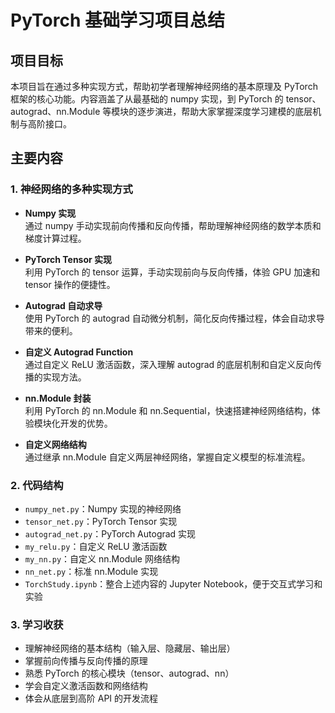 # PyTorch 基础学习项目总结

## 项目目标

本项目旨在通过多种实现方式，帮助初学者理解神经网络的基本原理及 PyTorch 框架的核心功能。内容涵盖了从最基础的 numpy 实现，到 PyTorch 的 tensor、autograd、nn.Module 等模块的逐步演进，帮助大家掌握深度学习建模的底层机制与高阶接口。

## 主要内容

### 1. 神经网络的多种实现方式

- **Numpy 实现**  
  通过 numpy 手动实现前向传播和反向传播，帮助理解神经网络的数学本质和梯度计算过程。

- **PyTorch Tensor 实现**  
  利用 PyTorch 的 tensor 运算，手动实现前向与反向传播，体验 GPU 加速和 tensor 操作的便捷性。

- **Autograd 自动求导**  
  使用 PyTorch 的 autograd 自动微分机制，简化反向传播过程，体会自动求导带来的便利。

- **自定义 Autograd Function**  
  通过自定义 ReLU 激活函数，深入理解 autograd 的底层机制和自定义反向传播的实现方法。

- **nn.Module 封装**  
  利用 PyTorch 的 nn.Module 和 nn.Sequential，快速搭建神经网络结构，体验模块化开发的优势。

- **自定义网络结构**  
  通过继承 nn.Module 自定义两层神经网络，掌握自定义模型的标准流程。

### 2. 代码结构

- `numpy_net.py`：Numpy 实现的神经网络
- `tensor_net.py`：PyTorch Tensor 实现
- `autograd_net.py`：PyTorch Autograd 实现
- `my_relu.py`：自定义 ReLU 激活函数
- `my_nn.py`：自定义 nn.Module 网络结构
- `nn_net.py`：标准 nn.Module 实现
- `TorchStudy.ipynb`：整合上述内容的 Jupyter Notebook，便于交互式学习和实验

### 3. 学习收获

- 理解神经网络的基本结构（输入层、隐藏层、输出层）
- 掌握前向传播与反向传播的原理
- 熟悉 PyTorch 的核心模块（tensor、autograd、nn）
- 学会自定义激活函数和网络结构
- 体会从底层到高阶 API 的开发流程
